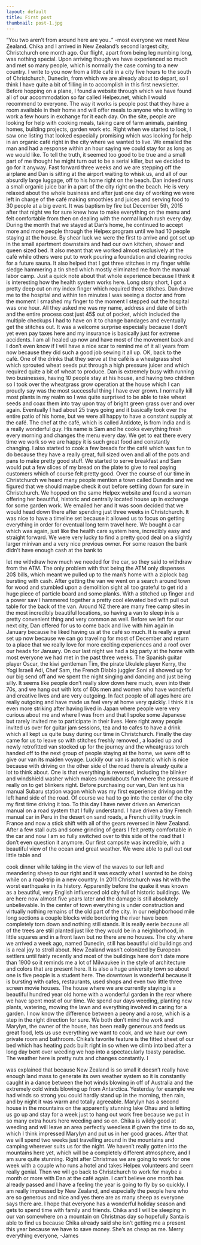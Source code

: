 ```yaml
---
layout: default
title: First post
thumbnail: post-1.jpg
---
```

“You two aren’t from around here are you..” -most everyone we meet
New Zealand. Chika and I arrived in New Zealand’s second largest city, Christchurch one month ago. Our flight, apart from being leg numbing long, was nothing special. Upon arriving though we have experienced so much and met so many people, which is normally the case coming to a new country. I write to you now from a little café in a city five hours to the south of Christchurch, Dunedin, from which we are already about to depart, so I think I have quite a bit of filling in to accomplish in this first newsletter.
Before hopping on a plane, I found a website through which we have found all of our accommodation so far called Helpex.net, which I would recommend to everyone. The way it works is people post that they have a room available in their home and will offer meals to anyone who is willing to work a few hours in exchange for it each day. On the site, people are looking for help with cooking meals, taking care of farm animals, painting homes, building projects, garden work etc. Right when we started to look, I saw one listing that looked especially promising which was looking for help in an organic café right in the city where we wanted to live. We emailed the man and had a response within an hour saying we could stay for as long as we would like. To tell the truth, it seemed too good to be true and a small part of me thought he might turn out to be a serial killer, but we decided to go for it anyway. Fast forward three weeks and we are stepping off the airplane and Dan is sitting at the airport waiting to whisk us,
and all of our absurdly large luggage, off to his home right on the beach.
Dan indeed runs a small organic juice bar in a part of the city right on the beach. He is very relaxed about the whole business and after just one day of working we were left in charge of the café making smoothies and juices and serving food to 30 people at a big event. It was baptism by fire but
December 5th, 2015
  after that night we for sure knew how to make everything on the menu and felt comfortable from then on dealing with the normal lunch rush every day. During the month that we stayed at Dan’s
home, he continued to accept more and more people through the Helpex program until we had 10 people staying at the house. By shear luck we were the first to arrive and got set up in the small apartment downstairs and had our own kitchen, shower and queen sized bed. It also meant that we worked almost exclusively at the café while others were put to work pouring a foundation and clearing rocks for a future sauna. It also helped that I got three stitches in my finger while sledge hammering a tin shed which mostly eliminated me from the manual labor camp. Just a quick note about that whole experience because I think it is interesting how the health system works here. Long story short, I got a pretty deep cut on my index finger which required three stitches. Dan drove me to the hospital and within ten minutes I was seeing a doctor and from the moment I smashed my finger to the moment I stepped out the hospital was one hour. All they asked me was my name, address and date of birth and the entire process cost just 45$ out of pocket, which included the multiple checkups I had to have on it to change bandages and eventually get the stitches out. It was a welcome surprise especially because I don’t yet even pay taxes here and my insurance is basically just for extreme accidents. I am all healed up now and have most of the movement back and I don’t
even know if I will have a nice scar to remind me of it all years from now because they did such a good job sewing it all up. OK, back to the café. One of the drinks that they serve at the café is a wheatgrass shot which sprouted wheat seeds put through a high pressure juicer and which required quite a bit of wheat to produce. Dan is extremely busy with running two businesses, having 10 people stay at his house, and having two children so I took over the wheatgrass grow operation at the house which I can proudly say was the most successful thing I have ever grown. I normally kill most plants in my realm so I was quite surprised to be able to take wheat seeds and coax them into tray upon tray of bright green grass over and over again. Eventually I had about 25 trays going and it basically took over the entire patio of his home, but we were all happy to have a constant supply at the café. The chef at the café, which is
called Antidote, is from India and is a really wonderful guy. His name is Sam and he cooks everything fresh every morning and changes the menu every day. We get to eat there every time we work so we are happy it is such great food and constantly changing. I also started to cook a few breads for the café which was fun to do because they have a really great, full sized oven and all of the pots and pans to make pretty good stuff. We started to serve breakfast and Sam would put a few slices of my bread on the plate to give to real paying customers which of course felt pretty good.
Over the course of our time in Christchurch we heard many people mention a town called Dunedin and we figured that we should maybe check it out before settling down for sure in Christchurch. We hopped on the same Helpex website and found a woman offering her beautiful, historic and centrally located house up in exchange for some garden work. We emailed her and it was soon decided that we would head down there after spending just three weeks in Christchurch. It was nice to have a timeline set because it allowed us to focus on getting everything in order for eventual long term travel here. We bought a car which was again, just like the health care system here, incredibly easy and straight forward. We were very lucky to find a pretty good deal on a slightly larger minivan and a very nice previous owner. For some reason the bank didn’t have enough cash at the bank to

let me withdraw how much we needed for the car, so they said to withdraw from the ATM. The only problem with that being the ATM only dispenses 20$ bills, which meant we pulled up to the man’s home with a ziplock bag bursting with cash. After getting the van we went on a search around town for wood and stumbled upon a demolition sight all too grateful to get rid a huge piece of particle board and some planks. With a stitched up finger and a power saw I hammered together a pretty cool elevated bed with pull out table for the back of the van. Around NZ there are many free camp sites in the most incredibly beautiful locations, so having a van to sleep in is a pretty convenient thing and very common as well.
Before we left for our next city, Dan offered for us to come back and live with him again in January because he liked having us at the café so much. It is really a great set up now because we can go traveling for most of December and return to a place that we really love for more exciting experiences and a roof over our heads for January. On our last night we had a big party at the home with most everyone we had met in the past three weeks. The Spanish guitar player Oscar, the kiwi gentleman Tim, the pirate Ukulele player Kerry, the Yogi Israeli Adi, Chef Sam, the French Diablo juggler Soni all showed up for our big send off and we spent the night singing and dancing and just being silly. It seems like people don’t really slow down here much, even into their 70s, and we hang out with lots of 60s men and women who have wonderful and creative lives and are very outgoing. In fact people of all ages here are really outgoing and have made us feel very at home very quickly. I think it is even more striking after having lived in Japan where people were very curious about me and where I was from and that I spoke some Japanese but rarely invited me to participate in their lives. Here right away people invited us over for guitar jam sessions, tea and to cafes to have a drink which all kept us quite busy during our time in Christchurch.
Finally the day came for us to leave so with stitches freshly removed , a loaded up and newly retrofitted van stocked up for the journey and the wheatgrass torch handed off to the next group of people staying at the home, we were off to give our
van its maiden voyage. Luckily our van is automatic
which is nice because with driving on the other side of
the road there is already quite a lot to think about.
One is that everything is reversed, including the
blinker and windshield washer which makes
roundabouts fun where the pressure if really on to get
blinkers right. Before purchasing our van, Dan lent us
his manual Subaru station wagon which was my first
experience driving on the left hand side of the road.
Of course we had to go into the center of the city my
first time driving it too. To this day I have never
driven an American manual on a road system that I
fully understand. I have driven a tiny French manual
car in Peru in the desert on sand roads, a French
utility truck in France and now a stick shift with all of
the gears reversed in New Zealand. After a few stall
outs and some grinding of gears I felt pretty comfortable in the car and now I am so fully switched over to this side of the road that I don’t even question it anymore. Our first campsite was incredible, with a beautiful view of the ocean and great weather. We were able to pull out our little table and

cook dinner while taking in the view of the waves to our left and meandering sheep to our right and it was exactly what I wanted to be doing while on a road-trip in a new country.
In 2011 Christchurch was hit with the worst earthquake in its history. Apparently before the quake it was known as a beautiful, very English influenced old city full of historic buildings. We are here now almost five years later and the damage is still absolutely unbelievable. In the center of town everything is under construction and virtually nothing remains of the old part of the city. In our
neighborhood mile long sections a couple blocks wide bordering the river have been completely torn down and nothing still stands. It is really eerie because all of the trees are still planted just like they would be in a neighborhood, in little squares and in a front lawn but no there are no houses. The city where we arrived a week ago, named Dunedin, still has beautiful old buildings and is a real joy to stroll about. New Zealand wasn’t colonized by European settlers until fairly recently and most of the buildings here don’t date more than 1900 so it reminds me a lot of Milwaukee in the style of architecture and colors that are present here. It is also a huge university town so about one is five people is a student here. The downtown is wonderful because it is bursting with cafes, restaurants, used shops and even two little three screen movie houses. The house where we are currently staying is a beautiful hundred year old home with a wonderful garden in the rear where we have spent most of our time. We spend our days weeding, planting new plants, watering, mowing the lawn and everything involved in caring for a garden. I now know the difference between a peony and a rose, which is a step in the right
direction for sure. We both don’t mind the work and Marylyn, the owner of the house, has been really generous and feeds us great food, lets us use everything we want to cook, and we have our own private room and bathroom. Chika’s favorite feature is the fitted sheet of our bed which has heating pads built right in so when we climb into bed after a long day bent over weeding we hop into a spectacularly toasty paradise. The weather here is pretty nuts and changes constantly. I

was explained that because New Zealand is so small it doesn’t really have enough land mass to generate its own weather system so it is constantly caught in a dance between the hot winds blowing in off of Australia and the extremely cold winds blowing up from Antarctica.
Yesterday for example we had winds so strong you could hardly stand up in the morning, then rain, and by night it was warm and totally agreeable. Marylyn has a second house in the mountains on the apparently stunning lake Ohau and is letting us go up and stay for a week just to hang out work free because we put in so many extra hours here weeding and so on. Chika is wildly good at weeding and will leave an area perfectly weedless if given the time to do so, which I think impressed Marylyn and put us in her good graces. After that we will spend two weeks just travelling around in the mountains and camping wherever suits us for the night. We haven’t really gotten into the mountains here yet, which will be a completely different atmosphere, and I am sure quite stunning. Right after Christmas we are going to work for one week with a couple who runs a hotel and takes Helpex volunteers and seem really genial. Then we will go back to Christchurch to work for maybe a month or more with Dan at the café again. I can’t believe one month has already passed and I have a feeling the year is going to fly by so quickly. I am really impressed by New Zealand, and especially the people here who are so generous and nice and yes there are as many sheep as everyone says there are. I hope that everyone has a wonderful holiday season and gets to spend time with family and friends. Chika and I will be sleeping in our van somewhere on a mountain on Christmas day so hopefully Santa is able to find us because Chika already said she isn’t getting me a present this year because we have to save money. She’s as cheap as me.
Merry everything everyone, -James
